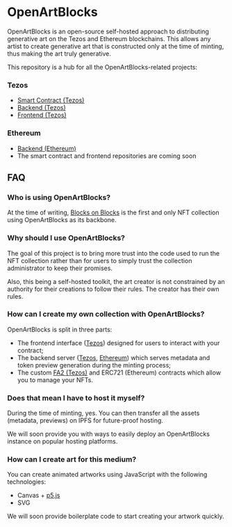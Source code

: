 # OpenArtBlocks

OpenArtBlocks is an open-source self-hosted approach to distributing generative art on the Tezos and Ethereum blockchains.
This allows any artist to create generative art that is constructed only at the time of minting, thus making the art truly generative.

This repository is a hub for all the OpenArtBlocks-related projects:

### Tezos
* [Smart Contract (Tezos)](https://github.com/GenArtLabs/OpenArtBlocks-Smart-Contract-Tezos)
* [Backend (Tezos)](https://github.com/GenArtLabs/OpenArtBlocks-Backend-Tezos)
* [Frontend (Tezos)](https://github.com/GenArtLabs/OpenArtBlocks-Frontend-Tezos)

### Ethereum
* [Backend (Ethereum)](https://github.com/GenArtLabs/OpenArtBlocks-ethereum)
* The smart contract and frontend repositories are coming soon

## FAQ

### Who is using OpenArtBlocks?
At the time of writing, [Blocks on Blocks](https://blocks-on-blocks.art) is the first and only NFT collection using OpenArtBlocks as its backbone.

### Why should I use OpenArtBlocks?
The goal of this project is to bring more trust into the code used to run the NFT collection rather than for users to simply trust the collection administrator to keep their promises.

Also, this being a self-hosted toolkit, the art creator is not constrained by an authority for their creations to follow their rules. The creator has their own rules.

### How can I create my own collection with OpenArtBlocks?
OpenArtBlocks is split in three parts:
* The frontend interface ([Tezos](https://github.com/GenArtLabs/OpenArtBlocks-Frontend-Tezos)) designed for users to interact with your contract;
* The backend server ([Tezos](https://github.com/GenArtLabs/OpenArtBlocks-Backend-Tezos), [Ethereum](https://github.com/GenArtLabs/OpenArtBlocks-ethereum)) which serves metadata and token preview generation during the minting process;
* The custom [FA2 (Tezos)](https://github.com/GenArtLabs/OpenArtBlocks-Smart-Contract-Tezos) and ERC721 (Ethereum) contracts which allow you to manage your NFTs.

### Does that mean I have to host it myself?
During the time of minting, yes. You can then transfer all the assets (metadata, previews) on IPFS for future-proof hosting.

We will soon provide you with ways to easily deploy an OpenArtBlocks instance on popular hosting platforms.

### How can I create art for this medium?
You can create animated artworks using JavaScript with the following technologies:
* Canvas + [p5.js](https://p5js.org/)
* SVG

We will soon provide boilerplate code to start creating your artwork quickly.
